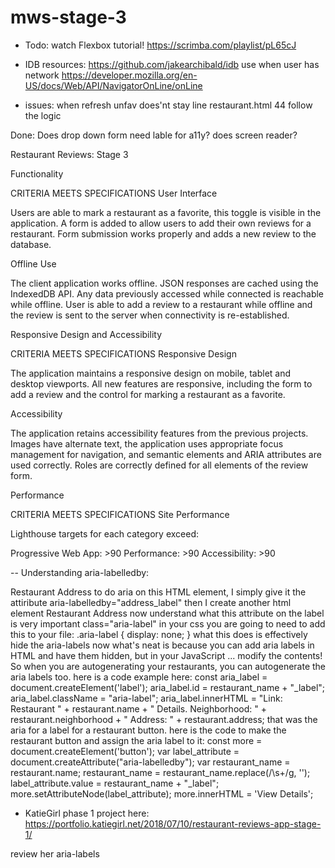 # mws-stage-3
- Todo: watch Flexbox tutorial! https://scrimba.com/playlist/pL65cJ
- IDB resources: https://github.com/jakearchibald/idb use when user has network https://developer.mozilla.org/en-US/docs/Web/API/NavigatorOnLine/onLine

- issues: when refresh unfav does'nt stay line restaurant.html 44 follow the logic

Done: 
Does drop down form need lable for a11y?  does screen reader? 


Restaurant Reviews: Stage 3

Functionality

CRITERIA
MEETS SPECIFICATIONS
User Interface

Users are able to mark a restaurant as a favorite, this toggle is visible in the application. A form is added to allow users to add their own reviews for a restaurant. Form submission works properly and adds a new review to the database.

Offline Use

The client application works offline. JSON responses are cached using the IndexedDB API. Any data previously accessed while connected is reachable while offline. User is able to add a review to a restaurant while offline and the review is sent to the server when connectivity is re-established.

Responsive Design and Accessibility

CRITERIA
MEETS SPECIFICATIONS
Responsive Design

The application maintains a responsive design on mobile, tablet and desktop viewports. All new features are responsive, including the form to add a review and the control for marking a restaurant as a favorite.

Accessibility

The application retains accessibility features from the previous projects. Images have alternate text, the application uses appropriate focus management for navigation, and semantic elements and ARIA attributes are used correctly. Roles are correctly defined for all elements of the review form.

Performance

CRITERIA
MEETS SPECIFICATIONS
Site Performance

Lighthouse targets for each category exceed:

Progressive Web App: >90
Performance: >90
Accessibility: >90


-- 
Understanding aria-labelledby:

<p id="restaurant-address" tabindex="0" aria-labelledby="address_label"></p>
       <label id="address_label" class="aria-label">Restaurant Address</label>
to do aria on this HTML element, I simply give it the attiribute aria-labelledby="address_label"
then I create another html element
<label id="address_label" class="aria-label">Restaurant Address</label>
now understand what this attribute on the label is very important class="aria-label"
in your css you are going to need to add this to your file:
.aria-label {
 display: none;
}
what this does is effectively hide the aria-labels
now what's neat is because you can add aria labels in HTML and have them hidden, but in your JavaScript ... modify the contents! So when you are autogenerating your restaurants, you can autogenerate the aria labels too.
here is a code example here:
const aria_label = document.createElement('label');
 aria_label.id = restaurant_name + "_label";
 aria_label.className = "aria-label";
 aria_label.innerHTML = "Link: Restaurant " + restaurant.name + " Details. Neighborhood: " + restaurant.neighborhood + " Address: " + restaurant.address;
that was the aria for a label for a restaurant button. here is the code to make the restaurant button and assign the aria label to it:
const more = document.createElement('button');
 var label_attribute = document.createAttribute("aria-labelledby");
 var restaurant_name = restaurant.name;
 restaurant_name = restaurant_name.replace(/\s+/g, '');
 label_attribute.value = restaurant_name + "_label";
 more.setAttributeNode(label_attribute);
 more.innerHTML = 'View Details';


 - KatieGirl phase 1 project here: https://portfolio.katiegirl.net/2018/07/10/restaurant-reviews-app-stage-1/

 review her aria-labels